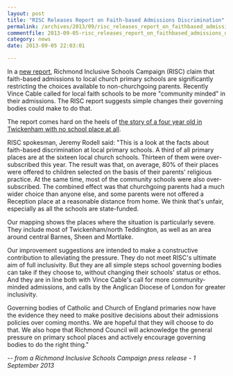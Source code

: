 ```yaml
---
layout: post
title: "RISC Releases Report on Faith-based Admissions Discrimination"
permalink: /archives/2013/09/risc_releases_report_on_faithbased_admissions_disc.html
commentfile: 2013-09-05-risc_releases_report_on_faithbased_admissions_disc
category: news
date: 2013-09-05 22:03:01

---
```


In a [new report](http://www.richmondinclusiveschools.org.uk/files/view/useful-data/primary-offer-analysis-2013/Richmond_primaries_2013_-_faith-based_discrimination_&_what_to_do_about_it.pdf), Richmond Inclusive Schools Campaign (RISC) claim that faith-based admissions to local church primary schools are significantly restricting the choices available to non-churchgoing parents. Recently Vince Cable called for local faith schools to be more "community minded" in their admissions. The RISC report suggests simple changes their governing bodies could make to do that.

The report comes hard on the heels of [the story of a four year old in Twickenham with no school place at all](http://www.richmondandtwickenhamtimes.co.uk/news/10644349.Crunch_time_for_schools_places_with_demand_at_all_time_high/).

RISC spokesman, Jeremy Rodell said: "This is a look at the facts about faith-based discrimination at local primary schools. A third of all primary places are at the sixteen local church schools. Thirteen of them were over-subscribed this year. The result was that, on average, 80% of their places were offered to children selected on the basis of their parents' religious practice. At the same time, most of the community schools were also over-subscribed. The combined effect was that churchgoing parents had a much wider choice than anyone else, and some parents were not offered a Reception place at a reasonable distance from home. We think that's unfair, especially as all the schools are state-funded.

Our mapping shows the places where the situation is particularly severe. They include most of Twickenham/north Teddington, as well as an area around central Barnes, Sheen and Mortlake.

Our improvement suggestions are intended to make a constructive contribution to alleviating the pressure. They do not meet RISC's ultimate aim of full inclusivity. But they are all simple steps school governing bodies can take if they choose to, without changing their schools' status or ethos. And they are in line both with Vince Cable's call for more community-minded admissions, and calls by the Anglican Diocese of London for greater inclusivity.

Governing bodies of Catholic and Church of England primaries now have the evidence they need to make positive decisions about their admissions policies over coming months. We are hopeful that they will choose to do that. We also hope that Richmond Council will acknowledge the general pressure on primary school places and actively encourage governing bodies to do the right thing."

<cite>-- from a Richmond Inclusive Schools Campaign press release - 1 September 2013</cite>
